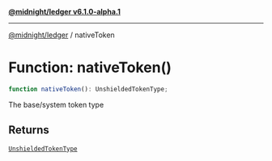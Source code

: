 [**@midnight/ledger v6.1.0-alpha.1**](../README.md)

***

[@midnight/ledger](../globals.md) / nativeToken

# Function: nativeToken()

```ts
function nativeToken(): UnshieldedTokenType;
```

The base/system token type

## Returns

[`UnshieldedTokenType`](../type-aliases/UnshieldedTokenType.md)
